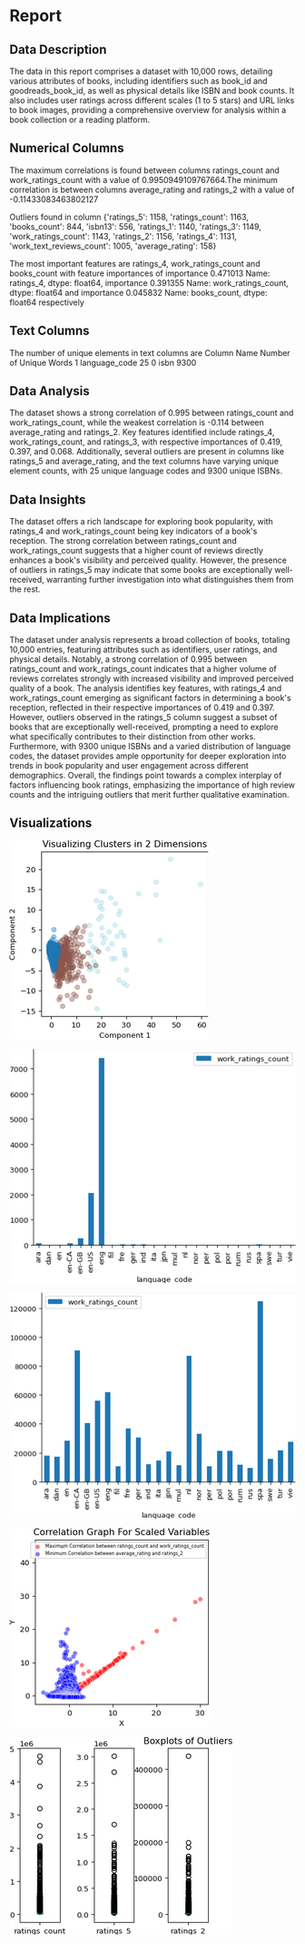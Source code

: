 # Report

## Data Description 
 
The data in this report comprises a dataset with 10,000 rows, detailing various attributes of books, including identifiers such as book_id and goodreads_book_id, as well as physical details like ISBN and book counts. It also includes user ratings across different scales (1 to 5 stars) and URL links to book images, providing a comprehensive overview for analysis within a book collection or a reading platform.
 
## Numerical Columns

The maximum correlations is found between columns ratings_count and work_ratings_count with a value of 0.9950949109767664.The minimum correlation is between columns average_rating and ratings_2 with a value of -0.11433083463802127

Outliers found in column {'ratings_5': 1158, 'ratings_count': 1163, 'books_count': 844, 'isbn13': 556, 'ratings_1': 1140, 'ratings_3': 1149, 'work_ratings_count': 1143, 'ratings_2': 1156, 'ratings_4': 1131, 'work_text_reviews_count': 1005, 'average_rating': 158}

The most important features are ratings_4, work_ratings_count and books_count with feature importances of importance    0.471013
Name: ratings_4, dtype: float64, importance    0.391355
Name: work_ratings_count, dtype: float64 and importance    0.045832
Name: books_count, dtype: float64 respectively

## Text Columns

The number of unique elements in text columns are      Column Name  Number of Unique Words
1  language_code                      25
0           isbn                    9300

## Data Analysis 

The dataset shows a strong correlation of 0.995 between ratings_count and work_ratings_count, while the weakest correlation is -0.114 between average_rating and ratings_2. Key features identified include ratings_4, work_ratings_count, and ratings_3, with respective importances of 0.419, 0.397, and 0.068. Additionally, several outliers are present in columns like ratings_5 and average_rating, and the text columns have varying unique element counts, with 25 unique language codes and 9300 unique ISBNs.
 
## Data Insights 

The dataset offers a rich landscape for exploring book popularity, with ratings_4 and work_ratings_count being key indicators of a book's reception. The strong correlation between ratings_count and work_ratings_count suggests that a higher count of reviews directly enhances a book's visibility and perceived quality. However, the presence of outliers in ratings_5 may indicate that some books are exceptionally well-received, warranting further investigation into what distinguishes them from the rest.
 
## Data Implications 

The dataset under analysis represents a broad collection of books, totaling 10,000 entries, featuring attributes such as identifiers, user ratings, and physical details. Notably, a strong correlation of 0.995 between ratings_count and work_ratings_count indicates that a higher volume of reviews correlates strongly with increased visibility and improved perceived quality of a book. The analysis identifies key features, with ratings_4 and work_ratings_count emerging as significant factors in determining a book's reception, reflected in their respective importances of 0.419 and 0.397. However, outliers observed in the ratings_5 column suggest a subset of books that are exceptionally well-received, prompting a need to explore what specifically contributes to their distinction from other works. Furthermore, with 9300 unique ISBNs and a varied distribution of language codes, the dataset provides ample opportunity for deeper exploration into trends in book popularity and user engagement across different demographics. Overall, the findings point towards a complex interplay of factors influencing book ratings, emphasizing the importance of high review counts and the intriguing outliers that merit further qualitative examination.

## Visualizations

![Cluster_visualization.png](/goodreads/Cluster_visualization.png)

![Column_Visualization_count.png](/goodreads/Column_Visualization_count.png)

![Column_Visualization_mean.png](/goodreads/Column_Visualization_mean.png)

![correlation_graph.png](/goodreads/correlation_graph.png)

![outlier_boxplots.png](/goodreads/outlier_boxplots.png)


